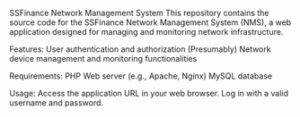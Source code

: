 SSFinance Network Management System
This repository contains the source code for the SSFinance Network Management System (NMS), a web application designed for managing and monitoring network infrastructure.

Features:
User authentication and authorization
(Presumably) Network device management and monitoring functionalities 

Requirements:
PHP
Web server (e.g., Apache, Nginx)
MySQL database

Usage:
Access the application URL in your web browser.
Log in with a valid username and password.
